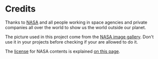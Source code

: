 # Credits

Thanks to [NASA](https://www.nasa.gov) and all people working in space agencies and private companies all over the world to show us the world outside our planet.

The picture used in this project come from the [NASA image gallery](https://www.nasa.gov/multimedia/imagegallery/). Don't use it in your projects before checking if your are allowed to do it.

The [license](https://www.nasa.gov/multimedia/guidelines/index.html) for NASA contents is explained [on this page](https://www.nasa.gov/multimedia/guidelines/index.html).